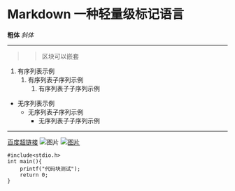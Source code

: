 # Markdown 一种轻量级标记语言
**粗体**    *斜体*
***
>> 区块可以嵌套
1. 有序列表示例
    1. 有序列表子序列示例
        1. 有序列表子子序列示例
* 无序列表示例
    * 无序列表子序列示例
        * 无序列表子子序列示例
***       
[百度超链接](https://www.baidu.com/)
![图片](R-C.jpg)
[![图片](R-C.jpg)](https://www.baidu.com/)

    #include<stdio.h>
    int main(){
        printf("代码块测试");
        return 0;
    }